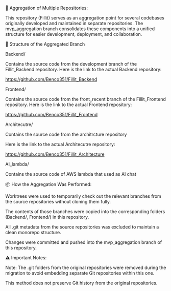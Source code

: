 🧩 Aggregation of Multiple Repositories:

This repository (Fillit) serves as an aggregation point for several codebases originally developed and maintained in separate repositories. 
The mvp_aggregation branch consolidates these components into a unified structure for easier development, deployment, and collaboration.

🔧 Structure of the Aggregated Branch

Backend/

Contains the source code from the development branch of the Fillit_Backend repository. 
Here is the link to the actual Backend repository:

https://github.com/Benco351/Fillit_Backend

Frontend/

Contains the source code from the front_recent branch of the Fillit_Frontend repository.
Here is the link to the actual Frontend repository:

https://github.com/Benco351/Fillit_Frontend

Architecutre/

Contains the source code from the architrcture repository

Here is the link to the actual Architecutre repository:

https://github.com/Benco351/Fillit_Architecture

AI_lambda/

Contains the source code of AWS lambda that used as AI chat


📦 How the Aggregation Was Performed:

Worktrees were used to temporarily check out the relevant branches from the source repositories without cloning them fully.

The contents of those branches were copied into the corresponding folders (Backend/, Frontend/) in this repository.

All .git metadata from the source repositories was excluded to maintain a clean monorepo structure.

Changes were committed and pushed into the mvp_aggregation branch of this repository.

⚠️ Important Notes:

Note: The .git folders from the original repositories were removed during the migration to avoid embedding separate Git repositories within this one.

This method does not preserve Git history from the original repositories.
